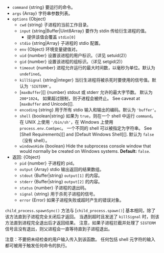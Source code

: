 <!-- YAML
added: v0.11.12
changes:
  - version: v8.8.0
    pr-url: https://github.com/nodejs/node/pull/15380
    description: The `windowsHide` option is supported now.
  - version: v8.0.0
    pr-url: https://github.com/nodejs/node/pull/10653
    description: The `input` option can now be a `Uint8Array`.
  - version: v6.2.1, v4.5.0
    pr-url: https://github.com/nodejs/node/pull/6939
    description: The `encoding` option can now explicitly be set to `buffer`.
  - version: v5.7.0
    pr-url: https://github.com/nodejs/node/pull/4598
    description: The `shell` option is supported now.
-->

* `command` {string} 要运行的命令。
* `args` {Array} 字符串参数列表。
* `options` {Object}
  * `cwd` {string} 子进程的当前工作目录。
  * `input` {string|Buffer|Uint8Array} 要作为 stdin 传给衍生进程的值。
    - 提供该值会覆盖 `stdio[0]`
  * `stdio` {string|Array} 子进程的 stdio 配置。
  * `env` {Object} 环境变量键值对。
  * `uid` {number} 设置该进程的用户标识。（详见 setuid(2)）
  * `gid` {number} 设置该进程的组标识。（详见 setgid(2)）
  * `timeout` {number} 进程允许运行的最大时间数，以毫秒为单位。默认为 `undefined`。
  * `killSignal` {string|integer} 当衍生进程将被杀死时要使用的信号值。默认为 `'SIGTERM'`。
  * [`maxBuffer`][] {number} stdout 或 stderr 允许的最大字节数。
    默认为 `200*1024`。
    如果超过限制，则子进程会被终止。
    See caveat at [`maxBuffer` and Unicode][].
  * `encoding` {string} 用于所有 stdio 输入和输出的编码。默认为 `'buffer'`。
  * `shell` {boolean|string} 如果为 `true`，则在一个 shell 中运行 `command`。
    在 UNIX 上使用 `'/bin/sh'`，在 Windows 上使用 `process.env.ComSpec`。
    一个不同的 shell 可以被指定为字符串。
    See [Shell Requirements][] and [Default Windows Shell][].
    默认为 `false`（没有 shell）。
  * `windowsHide` {boolean} Hide the subprocess console window that would
    normally be created on Windows systems. **Default:** `false`.
* 返回: {Object}
  * `pid` {number} 子进程的 pid。
  * `output` {Array} stdio 输出返回的结果数组。
  * `stdout` {Buffer|string} `output[1]` 的内容。
  * `stderr` {Buffer|string} `output[2]` 的内容。
  * `status` {number} 子进程的退出码。
  * `signal` {string} 用于杀死子进程的信号。
  * `error` {Error} 如果子进程失败或超时产生的错误对象。

`child_process.spawnSync()` 方法与 [`child_process.spawn()`] 基本相同，除了该方法直到子进程完全关闭后才返回。
当遇到超时且发送了 `killSignal` 时，则该方法直到进程完全退出后才返回结果。
注意，如果子进程拦截并处理了 `SIGTERM` 信号且没有退出，则父进程会一直等待直到子进程退出。

注意：不要把未经检查的用户输入传入到该函数。
任何包括 shell 元字符的输入都可被用于触发任何命令的执行。

